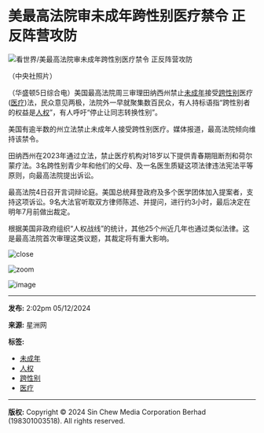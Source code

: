 # 美最高法院审未成年跨性别医疗禁令 正反阵营攻防

![看世界/美最高法院审未成年跨性别医疗禁令 正反阵营攻防](https://www.sinchew.com.my/wp-content/uploads/2024/12/e79c8be4b896e7958ce7be8ee69c80e9ab98e6b395e999a2e5aea1e69caae68890e5b9b4e8b7a8e680a7e588abe58cbbe79697e7a681e4bba4-e6ada3e58f8de998b5.jpg)

（中央社照片）

（华盛顿5日综合电）美国最高法院周三审理田纳西州禁止[未成年](https://www.sinchew.com.my/tag/%e6%9c%aa%e6%88%90%e5%b9%b4/)接受[跨性别](https://www.sinchew.com.my/tag/%e8%b7%a8%e6%80%a7%e5%88%ab/)医疗([医疗](https://www.sinchew.com.my/tag/%e5%8c%bb%e7%96%97/))法，民众意见两极，法院外一早就聚集数百民众，有人持标语指“跨性别者的权益是[人权](https://www.sinchew.com.my/tag/%e4%ba%ba%e6%9d%83/)”，有人呼吁“停止让同志转换性别”。

美国有逾半数的州立法禁止未成年人接受跨性别医疗。媒体报道，最高法院倾向维持该禁令。

田纳西州在2023年通过立法，禁止医疗机构对18岁以下提供青春期阻断剂和荷尔蒙疗法。3名跨性别青少年和他们的父母、及一名医生质疑这项法律违法宪法平等原则，向最高法院提出诉讼。

最高法院4日召开言词辩论庭。美国总统拜登政府及多个医学团体加入提案者，支持这项诉讼。9名大法官听取双方律师陈述、并提问，进行约3小时，最后决定在明年7月前做出裁定。

根据美国非政府组织“人权战线”的统计，其他25个州近几年也通过类似法律。这是最高法院首次审理这类议题，其裁定将有重大影响。

![close](/public/images/galleryclose.png)

![zoom](/public/images/galleryzoom2.png)

![image](/public/images/foursquare.png) 

---

**发布:** 2:02pm 05/12/2024 

**来源:** 星洲网 

**标签:** 
- [未成年](https://www.sinchew.com.my/tag/%e6%9c%aa%e6%88%90%e5%b9%b4/)
- [人权](https://www.sinchew.com.my/tag/%e4%ba%ba%e6%9d%83/)
- [跨性别](https://www.sinchew.com.my/tag/%e8%b7%a8%e6%80%a7%e5%88%ab/)
- [医疗](https://www.sinchew.com.my/tag/%e5%8c%bb%e7%96%97/)

---

**版权:** Copyright © 2024 Sin Chew Media Corporation Berhad (198301003518). All rights reserved.
<!-- tcd_original_link https://www.sinchew.com.my/news/20241205/international/6127095 -->
